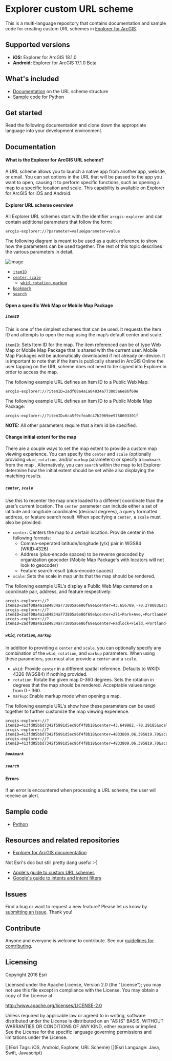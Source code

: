 # Explorer custom URL scheme

This is a multi-language repository that contains documentation and sample code for creating custom URL schemes in [Explorer for ArcGIS](http://doc.arcgis.com/en/Explorer/).

## Supported versions

* **iOS:** Explorer for ArcGIS 18.1.0
* **Android:** Explorer for ArcGIS 17.1.0 Beta

## What's included

* [Documentation](#documentation) on the URL scheme structure
* [Sample code](#sample) for Python

## Get started

Read the following documentation and clone down the appropriate language into your development environment.
<a name="documentation"></a>

## Documentation

#### What is the Explorer for ArcGIS URL scheme?

A URL scheme allows you to launch a native app from another app, website, or email. You can set options in the URL that will be passed to the app you want to open, causing it to perform specific functions, such as opening a map to a specific location and scale. This capability is available on Explorer for ArcGIS for iOS and Android.

#### Explorer URL scheme overview

All Explorer URL schemes start with the identifier `arcgis-explorer` and can contain additional parameters that follow the form:

`
arcgis-explorer://?parameter=value&parameter=value
`

The following diagram is meant to be used as a quick reference to show how the parameters can be used together. The rest of this topic describes the various parameters in detail.


![image](https://user-images.githubusercontent.com/10168933/35123619-04d582a6-fc71-11e7-8e8b-6e9ec331023f.png)


* [`itemID`](#itemid)
* [`center`, `scale`](#center-scale)
  * [`wkid`, `rotation`, `markup`](#wkid-rotation-markup)
* [`bookmark`](#bookmark)
* [`search`](#search)


#### Open a specific Web Map or Mobile Map Package 
##### `itemID`

This is one of the simplest schemes that can be used. It requests the Item ID and attempts to open the map using the map’s default center and scale.

`itemID`: Sets Item ID for the map. The item referenced can be of type Web Map or Mobile Map Package that is shared with the current user. Mobile Map Packages will be automatically downloaded if not already on-device. It is important to note that if the item is publically shared in ArcGIS Online the user tapping on the URL scheme does not need to be signed into Explorer in order to access the map.

The following example URL defines an Item ID to a Public Web Map:

```
arcgis-explorer://?itemID=2adf08a4a1a84834a773805a6e86f69e
```

The following example URL defines an Item ID to a Public Mobile Map Package:

```
arcgis-explorer://?itemID=6ca5f9cfea0c47b2969ee9750693301f
```

**NOTE:** All other parameters require that a item id be specified.

#### Change initial extent for the map

There are a couple ways to set the map extent to provide a custom map viewing experience. You can specify the `center` and `scale` (optionally providing `wkid`, `rotation`, and/or `markup` parameters) or specify a `bookmark` from the map . Alternatively, you can `search` within the map to let Explorer determine how the initial extent should be set while also displaying the matching results. 

##### `center`, `scale`

Use this to recenter the map once loaded to a different coordinate than the user’s current location. The `center` parameter can include either a set of latitude and longitude coordinates (decimal degrees), a query formatted address, or feature search result. When specifying a `center`, a `scale` must also be provided.

- `center`: Centers the map to a certain location. Provide center in the following formats:
  - Comma-seperated latitude/longitude (y/x) pair in WGS84 (WKID:4326)
  - Address (plus-encode spaces) to be reverse geocoded by organization geocoder (Mobile Map Package's with locators will not look to geocoder)
  - Feature search result (plus-encode spaces)
- `scale`: Sets the scale in map units that the map should be rendered.


The following example URL's display a Public Web Map centered on a coordinate pair, address, and feature respectively:

```
arcgis-explorer://?itemID=2adf08a4a1a84834a773805a6e86f69e&center=43.656789,-70.278083&scale=90000
arcgis-explorer://?itemID=2adf08a4a1a84834a773805a6e86f69e&center=271+Park+Ave,+Portland+ME&scale=90000
arcgis-explorer://?itemID=2adf08a4a1a84834a773805a6e86f69e&center=Hadlock+Field,+Portland+ME&scale=15000
```

##### `wkid`, `rotation`, `markup`

In addition to providing a `center` and `scale`, you can optionally specify any combination of the `wkid`, `rotation`, and `markup` parameters. When using these parameters, you must also provide a `center` and a `scale`.
- `wkid`: Provide `center` in a different spatial reference. Defaults to WKID: 4326 (WGS84) if nothing provided.
- `rotation`: Rotate the given map 0-360 degrees. Sets the rotation in degrees that the map should be rendered. Acceptable values range from 0 - 360.
- `markup`: Enable markup mode when opening a map.

The following example URL's show how these parameters can be used together to further customize the map viewing experience.
```
arcgis-explorer://?itemID=413fd05bbd7342f5991d5ec96f4f8b18&center=43.649982,-70.29185&scale=2000&rotation=180
arcgis-explorer://?itemID=413fd05bbd7342f5991d5ec96f4f8b18&center=4833809.06,395819.70&scale=2000&wkid=26919&rotation=180
arcgis-explorer://?itemID=413fd05bbd7342f5991d5ec96f4f8b18&center=4833809.06,395819.70&scale=2000&wkid=26919&rotation=180&markup=true
```

##### `bookmark`


##### `search`


#### Errors
If an error is encountered when processing a URL scheme, the user will receive an alert.
<a name="sample"></a>

## Sample code

* [Python](https://github.com/Esri/explorer-integration/tree/master/src/Python)

## Resources and related repositories

* [Explorer for ArcGIS documentation](http://doc.arcgis.com/en/explorer/)

Not Esri's doc but still pretty dang useful :-)

* [Apple's guide to custom URL schemes](https://developer.apple.com/library/ios/featuredarticles/iPhoneURLScheme_Reference/Introduction/Introduction.html#//apple_ref/doc/uid/TP40007899)
* [Google's guide to intents and intent filters](https://developer.android.com/guide/components/intents-filters.html)

## Issues

Find a bug or want to request a new feature? Please let us know by [submitting an issue](https://github.com/Esri/explorer-integration/issues/new). Thank you!

## Contribute

Anyone and everyone is welcome to contribute. See our [guidelines for contributing](https://github.com/esri/contributing).

## Licensing
Copyright 2016 Esri

Licensed under the Apache License, Version 2.0 (the "License");
you may not use this file except in compliance with the License.
You may obtain a copy of the License at

   http://www.apache.org/licenses/LICENSE-2.0

Unless required by applicable law or agreed to in writing, software
distributed under the License is distributed on an "AS IS" BASIS,
WITHOUT WARRANTIES OR CONDITIONS OF ANY KIND, either express or implied.
See the License for the specific language governing permissions and
limitations under the License.

[](Esri Tags: iOS, Android, Explorer, URL Scheme)
[](Esri Language: Java, Swift, Javascript)
